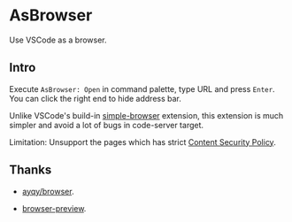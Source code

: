 # AsBrowser

Use VSCode as a browser.

## Intro

Execute `AsBrowser: Open` in command palette, type URL and press `Enter`. You can click the right end to hide address bar.

Unlike VSCode's build-in [simple-browser](https://github.com/microsoft/vscode/tree/main/extensions/simple-browser) extension, this extension is much simpler and avoid a lot of bugs in code-server target.

Limitation: Unsupport the pages which has strict [Content Security Policy](https://developer.mozilla.org/docs/Web/HTTP/Headers/Content-Security-Policy).

## Thanks

- [ayqy/browser](https://github.com/ayqy/browser).

- [browser-preview](https://marketplace.visualstudio.com/items?itemName=auchenberg.vscode-browser-preview).
